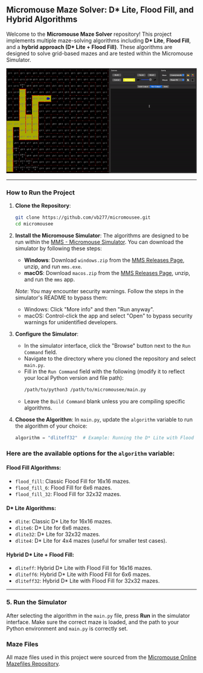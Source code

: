 ## Micromouse Maze Solver: D\* Lite, Flood Fill, and Hybrid Algorithms

Welcome to the **Micromouse Maze Solver** repository! This project implements multiple maze-solving algorithms including **D\* Lite**, **Flood Fill**, and a **hybrid approach (D\* Lite + Flood Fill)**. These algorithms are designed to solve grid-based mazes and are tested within the Micromouse Simulator.

![](ScreenRecording2024-09-21at10.56.53-ezgif.com-video-to-gif-converter.gif)

---

### How to Run the Project

1. **Clone the Repository**:

   ```bash
   git clone https://github.com/vb277/micromousee.git
   cd micromousee
   ```

2. **Install the Micromouse Simulator**:
   The algorithms are designed to be run within the [MMS - Micromouse Simulator](https://github.com/mackorone/mms). You can download the simulator by following these steps:

   - **Windows**: Download `windows.zip` from the [MMS Releases Page](https://github.com/mackorone/mms/releases), unzip, and run `mms.exe`.
   - **macOS**: Download `macos.zip` from the [MMS Releases Page](https://github.com/mackorone/mms/releases), unzip, and run the `mms` app.

   _Note_: You may encounter security warnings. Follow the steps in the simulator's README to bypass them:

   - Windows: Click "More info" and then "Run anyway".
   - macOS: Control-click the app and select "Open" to bypass security warnings for unidentified developers.

3. **Configure the Simulator**:

   - In the simulator interface, click the "Browse" button next to the `Run Command` field.
   - Navigate to the directory where you cloned the repository and select `main.py`.
   - Fill in the `Run Command` field with the following (modify it to reflect your local Python version and file path):
     ```bash
     /path/to/python3 /path/to/micromousee/main.py
     ```
   - Leave the `Build Command` blank unless you are compiling specific algorithms.

4. **Choose the Algorithm**:
   In `main.py`, update the `algorithm` variable to run the algorithm of your choice:

   ```python
   algorithm = "dliteff32"  # Example: Running the D* Lite with Flood Fill hybrid for 32x32 mazes
   ```

### Here are the available options for the `algorithm` variable:

#### **Flood Fill Algorithms**:

- `flood_fill`: Classic Flood Fill for 16x16 mazes.
- `flood_fill_6`: Flood Fill for 6x6 mazes.
- `flood_fill_32`: Flood Fill for 32x32 mazes.

#### **D\* Lite Algorithms**:

- `dlite`: Classic D\* Lite for 16x16 mazes.
- `dlite6`: D\* Lite for 6x6 mazes.
- `dlite32`: D\* Lite for 32x32 mazes.
- `dlite4`: D\* Lite for 4x4 mazes (useful for smaller test cases).

#### **Hybrid D\* Lite + Flood Fill**:

- `dliteff`: Hybrid D\* Lite with Flood Fill for 16x16 mazes.
- `dliteff6`: Hybrid D\* Lite with Flood Fill for 6x6 mazes.
- `dliteff32`: Hybrid D\* Lite with Flood Fill for 32x32 mazes.

---

### 5. Run the Simulator

After selecting the algorithm in the `main.py` file, press **Run** in the simulator interface. Make sure the correct maze is loaded, and the path to your Python environment and `main.py` is correctly set.

### Maze Files

All maze files used in this project were sourced from the [Micromouse Online Mazefiles Repository](https://github.com/micromouseonline/mazefiles/tree/master).
